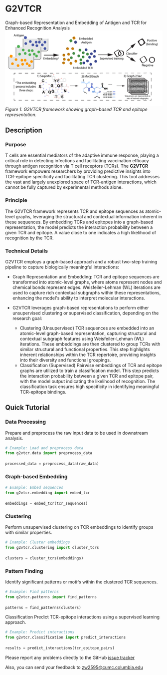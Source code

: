 # G2VTCR
Graph-based Representation and Embedding of Antigen and TCR for Enhanced Recognition Analysis
![G2VTCR Workflow](images/Fig1.png "Graph-based Workflow of G2VTCR")
*Figure 1. G2VTCR framework showing graph-based TCR and epitope representation.*

## Description
### Purpose
T cells are essential mediators of the adaptive immune response, playing a critical role in detecting infections and facilitating vaccination efficacy through antigen recognition via T cell receptors (TCRs). The **G2VTCR** framework empowers researchers by providing predictive insights into TCR-epitope specificity and facilitating TCR clustering. This tool addresses the vast and largely unexplored space of TCR-antigen interactions, which cannot be fully captured by experimental methods alone.

### Principle
The G2VTCR framework represents TCR and epitope sequences as atomic-level graphs, leveraging the structural and contextual information inherent in these sequences. By embedding TCRs and epitopes into a graph-based representation, the model predicts the interaction probability between a given TCR and epitope. A value close to one indicates a high likelihood of recognition by the TCR.

### Technical Details
G2VTCR employs a graph-based approach and a robust two-step training pipeline to capture biologically meaningful interactions:

- Graph Representation and Embedding:
TCR and epitope sequences are transformed into atomic-level graphs, where atoms represent nodes and chemical bonds represent edges. Weisfeiler-Lehman (WL) iterations are used to capture rich contextual subgraphs within these representations, enhancing the model's ability to interpret molecular interactions.

- G2VTCR leverages graph-based representations to perform either unsupervised clustering or supervised classification, depending on the research goal:
  - Clustering (Unsupervised)
TCR sequences are embedded into an atomic-level graph-based representation, capturing structural and contextual subgraph features using Weisfeiler-Lehman (WL) iterations. These embeddings are then clustered to group TCRs with similar structural and functional properties. This step highlights inherent relationships within the TCR repertoire, providing insights into their diversity and functional groupings.
  - Classification (Supervised)
Pairwise embeddings of TCR and epitope graphs are utilized to train a classification model. This step predicts the interaction probability between a given TCR and epitope pair, with the model output indicating the likelihood of recognition. The classification task ensures high specificity in identifying meaningful TCR-epitope bindings.

## Quick Tutorial

### Data Processing
Prepare and preprocess the raw input data to be used in downstream analysis.
```python
# Example: Load and preprocess data
from g2vtcr.data import preprocess_data

processed_data = preprocess_data(raw_data)
```

### Graph-based Embedding
```python
# Example: Embed sequences
from g2vtcr.embedding import embed_tcr

embeddings = embed_tcr(tcr_sequences)
```

### Clustering
Perform unsupervised clustering on TCR embeddings to identify groups with similar properties.
```python
# Example: Cluster embeddings
from g2vtcr.clustering import cluster_tcrs

clusters = cluster_tcrs(embeddings)
```

### Pattern Finding
Identify significant patterns or motifs within the clustered TCR sequences.
```python
# Example: Find patterns
from g2vtcr.patterns import find_patterns

patterns = find_patterns(clusters)
```

Classification
Predict TCR-epitope interactions using a supervised learning approach.
```python
# Example: Predict interactions
from g2vtcr.classification import predict_interactions

results = predict_interactions(tcr_epitope_pairs)
```




Please report any problems directly to the GitHub [issue tracker](https://github.com/princello/G2VTCR/issues)

Also, you can send your feedback to zw2595@cumc.columbia.edu




